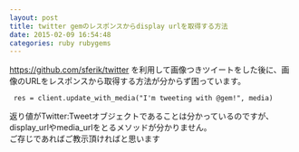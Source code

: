 ```yaml
---
layout: post
title: twitter gemのレスポンスからdisplay urlを取得する方法
date: 2015-02-09 16:54:48
categories: ruby rubygems
---
```

<p><a href="https://github.com/sferik/twitter" rel="nofollow">https://github.com/sferik/twitter</a> を利用して画像つきツイートをした後に、画像のURLをレスポンスから取得する方法が分からず困っています。</p>

<pre><code> res = client.update_with_media("I'm tweeting with @gem!", media)
</code></pre>

<p>返り値がTwitter:Tweetオブジェクトであることは分かっているのですが、display_urlやmedia_urlをとるメソッドが分かりません。<br>
ご存じであればご教示頂ければと思います</p>
